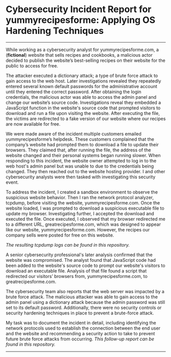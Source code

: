 # Cybersecurity Incident Report for yummyrecipesforme: Applying OS Hardening Techniques

---

While working as a cybersecurity analyst for yummyrecipesforme.com, a (**fictional**) website that sells recipes and cookbooks, a malicious actor decided to publish the website’s best-selling recipes on their website for the public to access for free. 

The attacker executed a dictionary attack; a type of brute force attack to gain access to the web host. Later investigations revealed they repeatedly entered several known default passwords for the administrative account until they entered the correct password. After obtaining the login credentials, the malicious actor was able to access the admin panel and change our website’s source code. Investigations reveal they embedded a JavaScript function in the website's source code that prompted visitors to download and run a file upon visiting the website. After executing the file, the victims are redirected to a fake version of our website where our recipes are now available for free.

We were made aware of the incident multiple customers emailed yummyrecipesforme’s helpdesk. These customers complained that the company’s website had prompted them to download a file to update their browsers. They claimed that, after running the file, the address of the website changed and their personal systems began running slower. When responding to this incident, the website owner attempted to log in to the web host's admin panel but was unable to due to the credentials being changed. They then reached out to the website hosting provider. I and other cybersecurity analysts were then tasked with investigating this security event.

To address the incident, I created a sandbox environment to observe the suspicious website behavior. Then I ran the network protocol analyzer, tcpdump, before visiting the website, yummyrecipesforme.com. Once the website loaded, I was prompted to download a suspicious executable file to update my browser. Investigating further, I accepted the download and executed the file. Once executed, I observed that my browser redirected me to a different URL, greatrecipesforme.com, which was designed to appear like our website, yummyrecipesforme.com. However, the recipes our company sells were posted for free on this website. 

*The resulting tcpdump logs can be found in this repository.*

A senior cybersecurity professional's later analysis confirmed that the website was compromised. The analyst found that JavaScript code had been added to the website's source code to prompt our website's visitors to download an executable file. Analysis of that file found a script that redirected our visitors’ browsers from, yummyrecipesforme.com, to greatrecipesforme.com. 

The cybersecurity team also reports that the web server was impacted by a brute force attack. The malicious attacker was able to gain access to the admin panel using a dictionary attack because the admin password was still set to its default password. Additionally, there were no security controls or security hardening techniques in place to prevent a brute-force attack. 

My task was to document the incident in detail, including identifying the network protocols used to establish the connection between the end user and the website and recommending a security action to take to prevent future brute force attacks from occurring. *This follow-up report can be found in this repository.*

---
